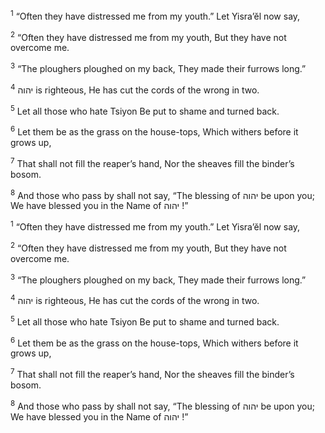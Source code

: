 <sup>1</sup> “Often they have distressed me from my youth.” Let Yisra’ĕl now say,

<sup>2</sup> “Often they have distressed me from my youth, But they have not overcome me.

<sup>3</sup> “The ploughers ploughed on my back, They made their furrows long.”

<sup>4</sup> יהוה is righteous, He has cut the cords of the wrong in two.

<sup>5</sup> Let all those who hate Tsiyon Be put to shame and turned back.

<sup>6</sup> Let them be as the grass on the house-tops, Which withers before it grows up,

<sup>7</sup> That shall not fill the reaper’s hand, Nor the sheaves fill the binder’s bosom.

<sup>8</sup> And those who pass by shall not say, “The blessing of יהוה be upon you; We have blessed you in the Name of יהוה !”

<sup>1</sup> “Often they have distressed me from my youth.” Let Yisra’ĕl now say,

<sup>2</sup> “Often they have distressed me from my youth, But they have not overcome me.

<sup>3</sup> “The ploughers ploughed on my back, They made their furrows long.”

<sup>4</sup> יהוה is righteous, He has cut the cords of the wrong in two.

<sup>5</sup> Let all those who hate Tsiyon Be put to shame and turned back.

<sup>6</sup> Let them be as the grass on the house-tops, Which withers before it grows up,

<sup>7</sup> That shall not fill the reaper’s hand, Nor the sheaves fill the binder’s bosom.

<sup>8</sup> And those who pass by shall not say, “The blessing of יהוה be upon you; We have blessed you in the Name of יהוה !”

